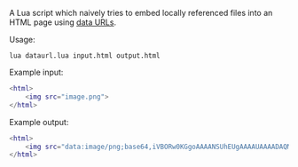 A Lua script which naively tries to embed locally referenced files into an HTML page using [data URLs](https://developer.mozilla.org/en-US/docs/Web/HTTP/Basics_of_HTTP/Data_URIs).

Usage:
```
lua dataurl.lua input.html output.html
```

Example input:
```lua
<html>
    <img src="image.png">
</html>
```

Example output:
```lua
<html>
    <img src="data:image/png;base64,iVBORw0KGgoAAAANSUhEUgAAAAUAAAADAQMAAABh+Fe7AAAABlBMVEX/AP////+fGDLgAAAADklEQVQI12MIYBBgCAAAAhYAsR0KavoAAAAASUVORK5CYII=" download="image.png">
</html>
```
